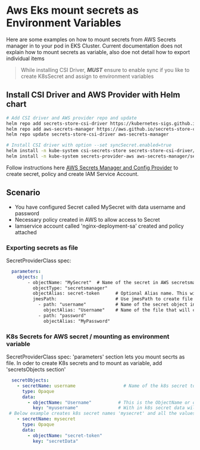 # Aws Eks mount secrets as Environment Variables
Here are some examples on how to mount secrets from AWS Secrets manager in to your pod in EKS Cluster. Current documentation does not explain how to mount secrets as variable, also doe not detail how to export individual items


> While installing CSI Driver, ***MUST*** ensure to enable sync if you like to create K8sSecret and assign to environment variables


## Install CSI Driver and AWS Provider with Helm chart
```bash
# Add CSI driver and AWS provider repo and update
helm repo add secrets-store-csi-driver https://kubernetes-sigs.github.io/secrets-store-csi-driver/charts
helm repo add aws-secrets-manager https://aws.github.io/secrets-store-csi-driver-provider-aws
helm repo update secrets-store-csi-driver aws-secrets-manager

# Install CSI driver with option --set syncSecret.enabled=true
helm install -n kube-system csi-secrets-store secrets-store-csi-driver/secrets-store-csi-driver  --set syncSecret.enabled=true
helm install -n kube-system secrets-provider-aws aws-secrets-manager/secrets-store-csi-driver-provider-aws

```

Follow instructions here [AWS Secrets Manager and Config Provider](https://github.com/aws/secrets-store-csi-driver-provider-aws#usage) to create secret, policy and create IAM Service Account.

## Scenario
- You have configured Secret called MySecret with data username and password
- Necessary policy created in AWS to allow access to Secret
- Iamservice account called 'nginx-deployment-sa' created and policy attached

### Exporting secrets as file
SecretProviderClass spec:
```yaml
  parameters:
    objects: |
        - objectName: "MySecret"  # Name of the secret in AWS secretsmanager
          objectType: "secretsmanager"
          objectAlias: secret-token      # Optional Alias name. This will be the file name on the pod
          jmesPath:                      # Use jmesPath to create file with individual secret value
            - path: "username"           # Name of the secret object in MySecret
              objectAlias: "Username"    # Name of the file that will contain the value
            - path: "password"
              objectAlias: "MyPassword"

```

### K8s Secrets for AWS secret / mounting as environment variable
SecretProviderClass spec:
'parameters' section lets you mount secrts as file. In oder to create K8s secrets and to mount as variable, add 'secretsObjects section'

```yaml
  secretObjects:
    - secretName: username					# Name of the k8s secret to create	
      type: Opaque
      data: 
        - objectName: "Username"          # This is the ObjectName or obJectAlias defined in the parameters section
          key: "myusername"				  # With in k8s secret data will be in this key
 # Below example creates k8s secret names 'mysecret' and all the values will be stored as 'secretData'
    - secretName: mysecret
      type: Opaque
      data: 
        - objectName: "secret-token"
          key: "secretData"
```